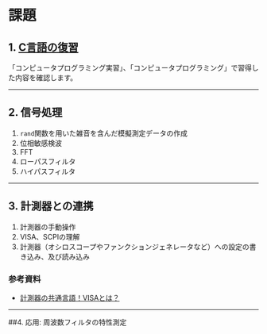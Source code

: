 # 課題

## 1. [C言語の復習](./1_1_Clang_Works.md)

「コンピュータプログラミング実習」、「コンピュータプログラミング」で習得した内容を確認します。

---

## 2. 信号処理
1. `rand`関数を用いた雑音を含んだ模擬測定データの作成
1. 位相敏感検波
1. FFT
1. ローパスフィルタ
1. ハイパスフィルタ

---

## 3. 計測器との連携
1. 計測器の手動操作
2. VISA、SCPIの理解
3. 計測器（オシロスコープやファンクションジェネレータなど）への設定の書き込み、及び読み込み

### 参考資料
- [計測器の共通言語！VISAとは？](./VISA.md)

---

##4. 応用: 周波数フィルタの特性測定
